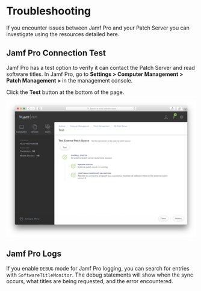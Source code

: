 # Troubleshooting

If you encounter issues between Jamf Pro and your Patch Server you can
investigate using the resources detailed here.

## Jamf Pro Connection Test

Jamf Pro has a test option to verify it can contact the Patch Server and read software titles. In Jamf Pro, go to **Settings > Computer Management > Patch Management > <Your Patch Server>** in the management console.

Click the **Test** button at the bottom of the page.

![Jamf Pro Patch Source Test](../images/jamf_setup_03.png)

## Jamf Pro Logs

If you enable ``DEBUG`` mode for Jamf Pro logging, you can search for entries with ``SoftwareTitleMonitor``. The debug statements will show when the sync occurs, what titles are being requested, and the error encountered.
